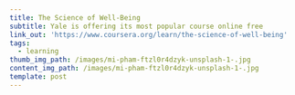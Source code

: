 ```yaml
---
title: The Science of Well-Being
subtitle: Yale is offering its most popular course online free
link_out: 'https://www.coursera.org/learn/the-science-of-well-being'
tags:
  - learning
thumb_img_path: /images/mi-pham-ftzl0r4dzyk-unsplash-1-.jpg
content_img_path: /images/mi-pham-ftzl0r4dzyk-unsplash-1-.jpg
template: post
---
```

